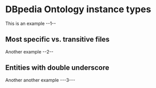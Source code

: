 # DBpedia Ontology instance types
This is an example --1--

## Most specific vs. transitive files
Another example --2--

## Entities with double underscore
Another another example ---3---